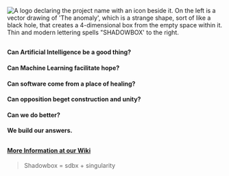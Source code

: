 ![A logo declaring the project name with an icon beside it. On the left is a vector drawing of 'The anomaly', which is a strange shape, sort of like a black hole, that creates a 4-dimensional box from the empty space within it. Thin and modern lettering spells "SHADOWBOX' to the right.](https://github.com/user-attachments/assets/7ca16a7b-0826-4e1d-b6ac-e00c443d4777)

##
#### Can Artificial Intelligence be a good thing?
#### Can Machine Learning facilitate hope?
#### Can software come from a place of healing?
#### Can opposition beget construction and unity?
#### Can we do better?
#### We build our answers.
##

#### [More Information at our Wiki](https://github.com/darkshapes/sdbx/wiki)

> Shadowbox = sdbx + singularity

